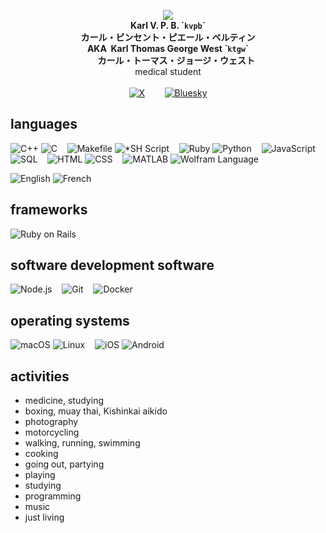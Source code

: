 <!--I wished to help mankind, be someone for everyone.
I've done a lot of stuff, mostly taught myself, also still was taught a lot.
I originally was to become a surgeon or an engineer, was prevented from pursuing either for about 10 years due to a public official's catastrophic blunder.
I studied software engineering at 42, didn't enjoy it, dropped out.
I got asked to study psychology at Paris-V, graduated from there with a bachelor of science degree in psychology.
I then started teaching myself computer science and software engineering again, quickly got fed up with that and the whole milieu, fought back against the consequences of the aforementioned civil servant's mistake, finally got admitted into some first year of health studies at Paris-VI after 10 years minus 7 days.
I now am studying physics, mechanics, chemistry, mathematics and medicine at Paris-VI; I'm getting admitted into the second year of medical studies---I'm gonna be a surgeon.-->
<!--My official username is and has always been kvpb, i.e. my initials, downcased, with or without one of these numbers: 0, 1, ~4,~ 7, 11, 137, 1117, 1117, 1171, 1777, 7177, 7717; or if it can't be the original, or if someone hijacked it,* it may be my initials with one of these strings: x, 00, 0000, 100 or 1000; and I also went by yougotkarld, or Blastfighter in days gone by.
I always had been planning on renaming myself in America by the way, finally came to pick my new full name in July 2022, and I'll go by Karl Thomas George West, so you may call me by any of these, if you struggle to say my first name, and so I may take ktgw, ktgwkvpb or kvpbktgw with or without any of the aforementioned numbers from now on.
Any of these names isn't necessarily mine; all other names necessarily aren't.*-->
<!--* A certain Bryan 'Colin' Patrick Michel Frimin `gearnode` had impersonated me as in 'identity theft' a long time ago, had started stalking me a couple of years later. I've had to deal with the consequences for a while after that. And the same person also owes me quite a couple hundred bucks, but that's another story. So if you witness F'd up behavior from someone with my photo as a profile picture, you can pretty safely assume it's him. I don't do much online---I live offline.-->
<p align="center"><a href="https://kvpb.fr"><img src="https://gistcdn.githack.com/kvpb/c80594e9079e857c55c36dec49a1a2d7/raw/eec54d5821dc092ad910635141c4e4feebf07565/kvpbssymbol.svg"></a><br>
<b>Karl V. P. B. `<code>kvpb</code>`<br>
カール・ビンセント・ピエール・ベルティン</b><br>
<b>AKA&nbsp;&nbsp;Karl Thomas George West `<code>ktgw</code>`<br>
&nbsp;&nbsp;&nbsp;&nbsp;&nbsp;&nbsp;&nbsp;&nbsp;カール・トーマス・ジョージ・ウェスト</b><br>
medical student<br>
<br>
<span style="display:block;text-align:center"><a href="https://x.com/ktgwkvpb"><img src="https://gistcdn.githack.com/kvpb/20db04ea32721c7a968f198dbbdf688d/raw/bc26ab114c45d50a9eae2db11823901407fd27c5/x.svg" alt="X"></a>&nbsp;&nbsp;&nbsp;&nbsp;&nbsp;&nbsp;&nbsp;&nbsp;<a href="https://bsky.app/profile/kvpb.bsky.social"><img src="https://gistcdn.githack.com/kvpb/ed4aa99010c8aaca99c44fd85f0941ad/raw/c8427ae95b8b6b614444f76d77739a12c099d807/bluesky.svg" alt="Bluesky"></a></span></p>

## languages

![C++](https://img.shields.io/badge/-C++-649AD2?style=flat&logo=cplusplus&logoColor=004482) <!-- https://isocpp.org/assets/images/cpp_logo.png, https://isocpp.org/home/terms-of-use --> <!--![Rust](https://img.shields.io/badge/-Rust-F46623?logo=rust&logoColor=FFF)--> <!-- https://foundation.rust-lang.org/policies/logo-policy-and-media-guide/, https://foundation.rust-lang.org/img/rust-logo-blk.svg -->
![C](https://img.shields.io/badge/-C-1B75B3?logo=c&logoColor=A8B9CC) <!-- https://upload.wikimedia.org/wikipedia/commons/3/35/The_C_Programming_Language_logo.svg -->
&nbsp;&nbsp;
![Makefile](https://img.shields.io/badge/-Makefile-848484?logo=cmake&logoColor=D2D2D2) <!-- https://upload.wikimedia.org/wikipedia/commons/1/13/Cmake.svg -->
![*SH Script](https://img.shields.io/badge/-*SH%20Script-283037?logo=gnubash&logoColor=4DA825) <!-- https://github.com/odb/official-bash-logo, https://raw.githubusercontent.com/odb/official-bash-logo/master/assets/Logos/Icons/SVG/512x512.svg: 4DA825, 283037; https://www.zsh.org/color_vertical_icon.png: F15A24, 000000; -->
&nbsp;&nbsp;
![Ruby](https://img.shields.io/badge/-Ruby-820C02?logo=ruby&logoColor=DE3F24) <!-- https://www.ruby-lang.org/en/about/logo/ -->
![Python](https://img.shields.io/badge/-Python-5A9FD4?logo=python&logoColor=FFE873) <!-- https://www.python.org/community/logos/, https://www.python.org/psf/trademarks/, https://www.python.org/static/community_logos/python-logo-generic.svg -->
&nbsp;&nbsp;
![JavaScript](https://img.shields.io/badge/-JavaScript-F0DB4F?logo=javascript&color=323330) <!-- https://www.typescriptlang.org/branding/, https://github.com/voodootikigod/logo.js/blob/master/js.png -->
&nbsp;&nbsp;
![SQL](https://img.shields.io/badge/-SQL-FFF?style=flat&logo=mysql&logoColor=00758F) <!-- https://www.mysql.com/ https://labs.mysql.com/common/logos/mysql-logo.svg?v2 00758F F29111 -->
&nbsp;&nbsp;
![HTML](https://img.shields.io/badge/HTML-E44D26?logo=HTML5&logoColor=EBEBEB) <!-- https://www.w3.org/html/logo/ E44D26 F16529 EBEBEB -->
![CSS](https://img.shields.io/badge/CSS-2965F1?logo=CSS3&logoColor=FFF)
&nbsp;&nbsp;
![MATLAB](https://img.shields.io/badge/-MATLAB-49C3C3?logo=octave&logoColor=E86E05) <!-- https://www.mathworks.com/brand.html -->
![Wolfram Language](https://img.shields.io/badge/-Wolfram%20Language-000?logo=wolframlanguage&logoColor=D10) <!-- https://content.wolfram.com/sites/10/2016/06/wolfram-language-text-logo.pdf -->

![English](https://img.shields.io/badge/-US%20English-000?logo=americanexpress&logoColor=006FCF) <!-- https://www.aexp-static.com/cdaas/one/statics/axp-static-assets/1.8.0/package/dist/img/logos/dls-logo-stack.svg 006FCF -->
![French](https://img.shields.io/badge/-FR%20French-FFF?logo=dassaultsystemes&logoColor=005386) <!-- https://branding.3ds.com/user/login 005386 -->
<!--![Japanese](https://img.shields.io/badge/-Japanese-FFF?logo=mitsubishi&logoColor=ED0000) <!-- https://www.mitsubishi-motors.co.jp/assets/img/logo_01.svg ED0000 -->

## frameworks

![Ruby on Rails](https://img.shields.io/badge/-Ruby%20on%20Rails-D30001?style=flat&logo=rubyonrails&logoColor=F0E7E9) <!-- https://rubyonrails.org/; body: F0E7E9; nav__logo: D30001; -->

## software development software

![Node.js](https://img.shields.io/badge/-Node.js-333333?style=flat&logo=nodedotjs&logoColor=339933) <!-- https://nodejs.org/static/documents/foundation-visual-guidelines.pdf -->
&nbsp;&nbsp;
![Git](https://img.shields.io/badge/-Git-362701?style=flat&logo=git&logoColor=F03C2E) <!-- https://git-scm.com/downloads/logos -->
&nbsp;&nbsp;
![Docker](https://img.shields.io/badge/-Docker-FFFFFF?style=flat&logo=docker&logoColor=2497ED) <!-- https://www.docker.com/company/newsroom/media-resources/ -->

## operating systems

![macOS](https://img.shields.io/badge/-macOS-FFFFFF?style=flat&logo=apple&logoColor=A7A9AC) <!-- https://www.apple.com/legal/sales-support/certification/docs/logo_guidelines.pdf -->
![Linux](https://img.shields.io/badge/-Linux-0094FF?style=flat&logo=linux&logoColor=003778) <!-- https://www.linuxfoundation.org/brand-guidelines -->
&nbsp;&nbsp;
![iOS](https://img.shields.io/badge/-iOS-000?style=flat&logo=apple&logoColor=FFF)
![Android](https://img.shields.io/badge/-Android-FFFFFF?style=flat&logo=android&logoColor=3DDC84) <!-- https://developer.android.com/distribute/marketing-tools/brand-guidelines -->

## activities

- medicine, studying
- boxing, muay thai, Kishinkai aikido
- photography
- motorcycling
- walking, running, swimming
- cooking
- going out, partying
- playing
- studying
- programming
- music
- just living
